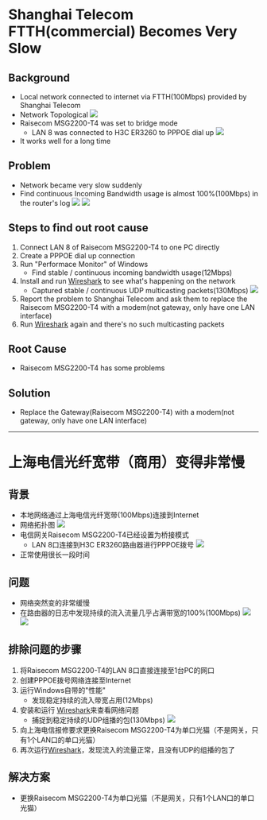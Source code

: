 # Shanghai Telecom FTTH(commercial) Becomes Very Slow

## Background
* Local network connected to internet via FTTH(100Mbps) provided by Shanghai Telecom
* Network Topological
   ![](img/01.svg)
* Raisecom MSG2200-T4 was set to bridge mode
  * LAN 8 was connected to H3C ER3260 to PPPOE dial up
     ![](img/01.jpg)
* It works well for a long time

## Problem
* Network became very slow suddenly
* Find continuous Incoming Bandwidth usage is almost 100%(100Mbps) in the router's log
   ![](img/02.png)
   ![](img/03.png)

## Steps to find out root cause
1. Connect LAN 8 of Raisecom MSG2200-T4 to one PC directly
2. Create a PPPOE dial up connection
3. Run "Performace Monitor" of Windows
    * Find stable / continuous incoming bandwidth usage(12Mbps)
4. Install and run [Wireshark](https://www.wireshark.org/) to see what's happening on the network
    * Captured stable / continuous UDP multicasting packets(130Mbps)
       ![](img/04.jpg)
5. Report the problem to Shanghai Telecom and ask them to replace the Raisecom MSG2200-T4 with a modem(not gateway, only have one LAN interface)
6. Run [Wireshark](https://www.wireshark.org/) again and there's no such multicasting packets

## Root Cause
* Raisecom MSG2200-T4 has some problems

## Solution
* Replace the Gateway(Raisecom MSG2200-T4) with a modem(not gateway, only have one LAN interface)

---------------
# 上海电信光纤宽带（商用）变得非常慢

## 背景
* 本地网络通过上海电信光纤宽带(100Mbps)连接到Internet
* 网络拓扑图
   ![](img/01.svg)
* 电信网关Raisecom MSG2200-T4已经设置为桥接模式
   * LAN 8口连接到H3C ER3260路由器进行PPPOE拨号
      ![](img/01.jpg)
* 正常使用很长一段时间

## 问题
* 网络突然变的非常缓慢
* 在路由器的日志中发现持续的流入流量几乎占满带宽的100%(100Mbps)
   ![](img/02.png)
   ![](img/03.png)

## 排除问题的步骤
1. 将Raisecom MSG2200-T4的LAN 8口直接连接至1台PC的网口
2. 创建PPPOE拨号网络连接至Internet
3. 运行Windows自带的"性能"
    * 发现稳定持续的流入带宽占用(12Mbps)
4.  安装和运行 [Wireshark](https://www.wireshark.org/)来查看网络问题
     * 捕捉到稳定持续的UDP组播的包(130Mbps)
     ![](img/04.jpg)
5. 向上海电信报修要求更换Raisecom MSG2200-T4为单口光猫（不是网关，只有1个LAN口的单口光猫）
6. 再次运行[Wireshark](https://www.wireshark.org/)，发现流入的流量正常，且没有UDP的组播的包了

## 解决方案
* 更换Raisecom MSG2200-T4为单口光猫（不是网关，只有1个LAN口的单口光猫）

